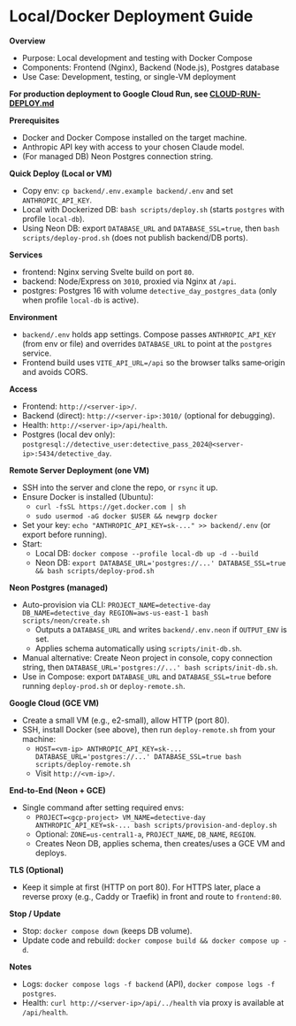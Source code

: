 # Local/Docker Deployment Guide

**Overview**
- Purpose: Local development and testing with Docker Compose
- Components: Frontend (Nginx), Backend (Node.js), Postgres database
- Use Case: Development, testing, or single-VM deployment

**For production deployment to Google Cloud Run, see [CLOUD-RUN-DEPLOY.md](./CLOUD-RUN-DEPLOY.md)**

**Prerequisites**
- Docker and Docker Compose installed on the target machine.
- Anthropic API key with access to your chosen Claude model.
- (For managed DB) Neon Postgres connection string.

**Quick Deploy (Local or VM)**
- Copy env: `cp backend/.env.example backend/.env` and set `ANTHROPIC_API_KEY`.
- Local with Dockerized DB: `bash scripts/deploy.sh` (starts `postgres` with profile `local-db`).
- Using Neon DB: export `DATABASE_URL` and `DATABASE_SSL=true`, then `bash scripts/deploy-prod.sh` (does not publish backend/DB ports).

**Services**
- frontend: Nginx serving Svelte build on port `80`.
- backend: Node/Express on `3010`, proxied via Nginx at `/api`.
- postgres: Postgres 16 with volume `detective_day_postgres_data` (only when profile `local-db` is active).

**Environment**
- `backend/.env` holds app settings. Compose passes `ANTHROPIC_API_KEY` (from env or file) and overrides `DATABASE_URL` to point at the `postgres` service.
- Frontend build uses `VITE_API_URL=/api` so the browser talks same‑origin and avoids CORS.

**Access**
- Frontend: `http://<server-ip>/`.
- Backend (direct): `http://<server-ip>:3010/` (optional for debugging).
- Health: `http://<server-ip>/api/health`.
- Postgres (local dev only): `postgresql://detective_user:detective_pass_2024@<server-ip>:5434/detective_day`.

**Remote Server Deployment (one VM)**
- SSH into the server and clone the repo, or `rsync` it up.
- Ensure Docker is installed (Ubuntu):
  - `curl -fsSL https://get.docker.com | sh`
  - `sudo usermod -aG docker $USER && newgrp docker`
- Set your key: `echo "ANTHROPIC_API_KEY=sk-..." >> backend/.env` (or export before running).
- Start:
  - Local DB: `docker compose --profile local-db up -d --build`
  - Neon DB: `export DATABASE_URL='postgres://...' DATABASE_SSL=true && bash scripts/deploy-prod.sh`

**Neon Postgres (managed)**
- Auto-provision via CLI: `PROJECT_NAME=detective-day DB_NAME=detective_day REGION=aws-us-east-1 bash scripts/neon/create.sh`
  - Outputs a `DATABASE_URL` and writes `backend/.env.neon` if `OUTPUT_ENV` is set.
  - Applies schema automatically using `scripts/init-db.sh`.
- Manual alternative: Create Neon project in console, copy connection string, then `DATABASE_URL='postgres://...' bash scripts/init-db.sh`.
- Use in Compose: export `DATABASE_URL` and `DATABASE_SSL=true` before running `deploy-prod.sh` or `deploy-remote.sh`.

**Google Cloud (GCE VM)**
- Create a small VM (e.g., e2-small), allow HTTP (port 80).
- SSH, install Docker (see above), then run `deploy-remote.sh` from your machine:
  - `HOST=<vm-ip> ANTHROPIC_API_KEY=sk-... DATABASE_URL='postgres://...' DATABASE_SSL=true bash scripts/deploy-remote.sh`
  - Visit `http://<vm-ip>/`.

**End-to-End (Neon + GCE)**
- Single command after setting required envs:
  - `PROJECT=<gcp-project> VM_NAME=detective-day ANTHROPIC_API_KEY=sk-... bash scripts/provision-and-deploy.sh`
  - Optional: `ZONE=us-central1-a`, `PROJECT_NAME`, `DB_NAME`, `REGION`.
  - Creates Neon DB, applies schema, then creates/uses a GCE VM and deploys.

**TLS (Optional)**
- Keep it simple at first (HTTP on port 80). For HTTPS later, place a reverse proxy (e.g., Caddy or Traefik) in front and route to `frontend:80`.

**Stop / Update**
- Stop: `docker compose down` (keeps DB volume).
- Update code and rebuild: `docker compose build && docker compose up -d`.

**Notes**
- Logs: `docker compose logs -f backend` (API), `docker compose logs -f postgres`.
- Health: `curl http://<server-ip>/api/../health` via proxy is available at `/api/health`.

